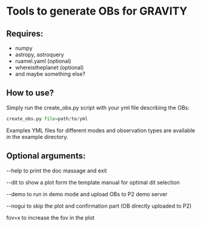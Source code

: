 # Tools to generate OBs for GRAVITY

## Requires: 
- numpy
- astropy, astroquery
- ruamel.yaml (optional)
- whereistheplanet (optional)
- and maybe something else?

## How to use?
Simply run the create_obs.py script with your yml file describing the OBs:
```python
create_obs.py file=path/to/yml
```

Examples YML files for different modes and observation types are available in the example directory.

## Optional arguments:
--help to print the doc massage and exit

--dit to show a plot form the template manual for optimal dit selection

--demo to run in demo mode and upload OBs to P2 demo server

--nogui to skip the plot and confirmation part (OB directly uploaded to P2)

fov=x to increase the fov in the plot
